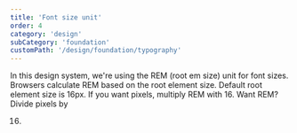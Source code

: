 ```yaml
---
title: 'Font size unit'
order: 4
category: 'design'
subCategory: 'foundation'
customPath: '/design/foundation/typography'
---
```


In this design system, we're using the REM (root em size) unit for font sizes. Browsers calculate REM based on the root
element size. Default root element size is 16px. If you want pixels, multiply REM with 16. Want REM? Divide pixels by

16.
